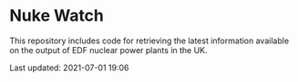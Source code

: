 # Nuke Watch

This repository includes code for retrieving the latest information available on the output of EDF nuclear power plants in the UK.

Last updated: 2021-07-01 19:06